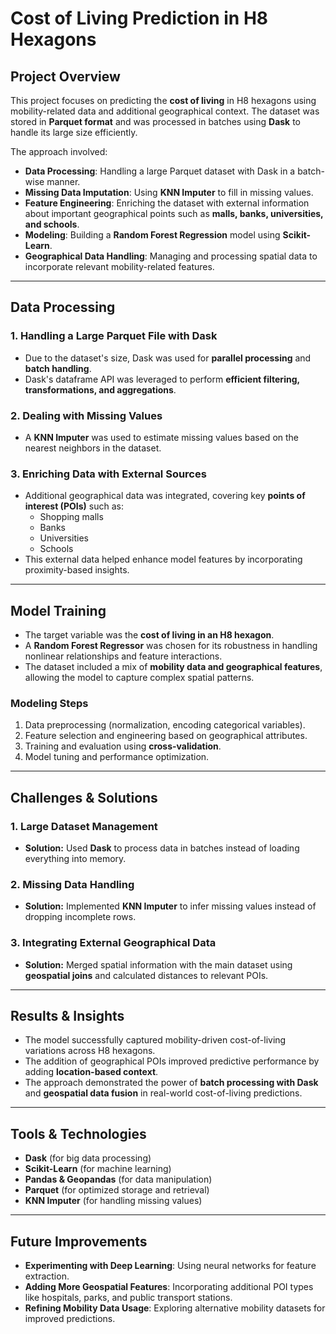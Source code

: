 # Cost of Living Prediction in H8 Hexagons  

## Project Overview  
This project focuses on predicting the **cost of living** in H8 hexagons using mobility-related data and additional geographical context. The dataset was stored in **Parquet format** and was processed in batches using **Dask** to handle its large size efficiently.  

The approach involved:  
- **Data Processing**: Handling a large Parquet dataset with Dask in a batch-wise manner.  
- **Missing Data Imputation**: Using **KNN Imputer** to fill in missing values.  
- **Feature Engineering**: Enriching the dataset with external information about important geographical points such as **malls, banks, universities, and schools**.  
- **Modeling**: Building a **Random Forest Regression** model using **Scikit-Learn**.  
- **Geographical Data Handling**: Managing and processing spatial data to incorporate relevant mobility-related features.  

---

## Data Processing  
### 1. **Handling a Large Parquet File with Dask**  
- Due to the dataset's size, Dask was used for **parallel processing** and **batch handling**.  
- Dask's dataframe API was leveraged to perform **efficient filtering, transformations, and aggregations**.  

### 2. **Dealing with Missing Values**  
- A **KNN Imputer** was used to estimate missing values based on the nearest neighbors in the dataset.  

### 3. **Enriching Data with External Sources**  
- Additional geographical data was integrated, covering key **points of interest (POIs)** such as:  
  - Shopping malls  
  - Banks  
  - Universities  
  - Schools  
- This external data helped enhance model features by incorporating proximity-based insights.  

---

## Model Training  
- The target variable was the **cost of living in an H8 hexagon**.  
- A **Random Forest Regressor** was chosen for its robustness in handling nonlinear relationships and feature interactions.  
- The dataset included a mix of **mobility data and geographical features**, allowing the model to capture complex spatial patterns.  

### **Modeling Steps**  
1. Data preprocessing (normalization, encoding categorical variables).  
2. Feature selection and engineering based on geographical attributes.  
3. Training and evaluation using **cross-validation**.  
4. Model tuning and performance optimization.  

---

## Challenges & Solutions  
### **1. Large Dataset Management**  
- **Solution:** Used **Dask** to process data in batches instead of loading everything into memory.  

### **2. Missing Data Handling**  
- **Solution:** Implemented **KNN Imputer** to infer missing values instead of dropping incomplete rows.  

### **3. Integrating External Geographical Data**  
- **Solution:** Merged spatial information with the main dataset using **geospatial joins** and calculated distances to relevant POIs.  

---

## Results & Insights  
- The model successfully captured mobility-driven cost-of-living variations across H8 hexagons.  
- The addition of geographical POIs improved predictive performance by adding **location-based context**.  
- The approach demonstrated the power of **batch processing with Dask** and **geospatial data fusion** in real-world cost-of-living predictions.  

---

## Tools & Technologies  
- **Dask** (for big data processing)  
- **Scikit-Learn** (for machine learning)  
- **Pandas & Geopandas** (for data manipulation)  
- **Parquet** (for optimized storage and retrieval)  
- **KNN Imputer** (for handling missing values)  

---

## Future Improvements  
- **Experimenting with Deep Learning**: Using neural networks for feature extraction.  
- **Adding More Geospatial Features**: Incorporating additional POI types like hospitals, parks, and public transport stations.  
- **Refining Mobility Data Usage**: Exploring alternative mobility datasets for improved predictions.  

